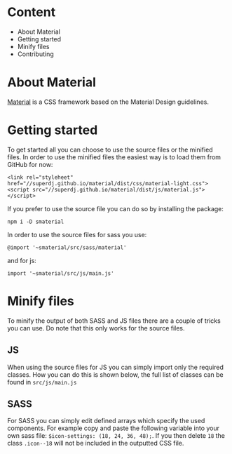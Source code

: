 # Content

- About Material
- Getting started
- Minify files
- Contributing

# About Material
[Material](https://superdj.github.io/material/) is a CSS framework based on the Material Design guidelines.

# Getting started
To get started all you can choose to use the source files or the minified files.
In order to use the minified files the easiest way is to load them from GitHub for now:

	<link rel="styleheet" href="//superdj.github.io/material/dist/css/material-light.css">
	<script src="//superdj.github.io/material/dist/js/material.js"></script>
	
If you prefer to use the source file you can do so by installing the package:

	npm i -D smaterial
	
In order to use the source files for sass you use:

	@import '~smaterial/src/sass/material'

and for js:

	import '~smaterial/src/js/main.js'
	
# Minify files
To minify the output of both SASS and JS files there are a couple of tricks you can use. Do note that this only works for the source files.

## JS
When using the source files for JS you can simply import only the required classes. 
How you can do this is shown below, the full list of classes can be found in `src/js/main.js`

## SASS
For SASS you can simply edit defined arrays which specify the used components.
For example copy and paste the following variable into your own sass file: `$icon-settings: (18, 24, 36, 48);`.
If you then delete `18` the class `.icon--18` will not be included in the outputted CSS file.